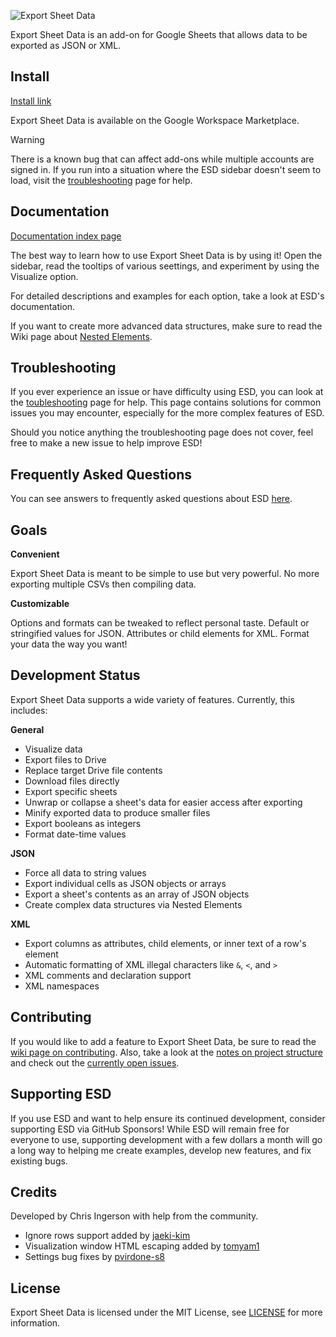 ![Export Sheet Data](images/esd_banner.png)

Export Sheet Data is an add-on for Google Sheets that allows data to be exported as JSON or XML.

Install
-------
[Install link](https://workspace.google.com/marketplace/app/export_sheet_data/903838927001)

Export Sheet Data is available on the Google Workspace Marketplace.

> [!WARNING]
> There is a known bug that can affect add-ons while multiple accounts are signed in. If you run into a situation where the ESD sidebar doesn't seem to load, visit the [troubleshooting](docs/troubleshooting.md) page for help.

Documentation
-------------
[Documentation index page](https://github.com/Synthoid/ExportSheetData/blob/master/docs/index.md)

The best way to learn how to use Export Sheet Data is by using it! Open the sidebar, read the tooltips of various seettings, and experiment by using the Visualize option.

For detailed descriptions and examples for each option, take a look at ESD's documentation.

If you want to create more advanced data structures, make sure to read the Wiki page about [Nested Elements](https://github.com/Synthoid/ExportSheetData/wiki/Nested-Elements).

Troubleshooting
---------------
If you ever experience an issue or have difficulty using ESD, you can look at the [toubleshooting](docs/troubleshooting.md) page for help. This page contains solutions for common issues you may encounter, especially for the more complex features of ESD.

Should you notice anything the troubleshooting page does not cover, feel free to make a new issue to help improve ESD!

Frequently Asked Questions
--------------------------
You can see answers to frequently asked questions about ESD [here](docs/faq.md).

Goals
-----
**Convenient**

Export Sheet Data is meant to be simple to use but very powerful. No more exporting multiple CSVs then compiling data.

**Customizable**

Options and formats can be tweaked to reflect personal taste. Default or stringified values for JSON. Attributes or child elements for XML. Format your data the way you want!

Development Status
------------------
Export Sheet Data supports a wide variety of features. Currently, this includes:

**General**
- Visualize data
- Export files to Drive
- Replace target Drive file contents
- Download files directly
- Export specific sheets
- Unwrap or collapse a sheet's data for easier access after exporting
- Minify exported data to produce smaller files
- Export booleans as integers
- Format date-time values

**JSON**
- Force all data to string values
- Export individual cells as JSON objects or arrays
- Export a sheet's contents as an array of JSON objects
- Create complex data structures via Nested Elements

**XML**
- Export columns as attributes, child elements, or inner text of a row's element
- Automatic formatting of XML illegal characters like `&`, `<`, and `>`
- XML comments and declaration support
- XML namespaces
 
Contributing
------------
If you would like to add a feature to Export Sheet Data, be sure to read the [wiki page on contributing](https://github.com/Synthoid/ExportSheetData/wiki/Contributing). Also, take a look at the [notes on project structure](https://github.com/Synthoid/ExportSheetData/wiki/Project-Structure) and check out the [currently open issues](https://github.com/Synthoid/ExportSheetData/issues).

Supporting ESD
--------------
If you use ESD and want to help ensure its continued development, consider supporting ESD via GitHub Sponsors! While ESD will remain free for everyone to use, supporting development with a few dollars a month will go a long way to helping me create examples, develop new features, and fix existing bugs.

Credits
-------
Developed by Chris Ingerson with help from the community.

- Ignore rows support added by [jaeki-kim](https://github.com/jaeki-kim)
- Visualization window HTML escaping added by [tomyam1](https://github.com/tomyam1)
- Settings bug fixes by [pvirdone-s8](https://github.com/pvirdone-s8)

License
-------
Export Sheet Data is licensed under the MIT License, see [LICENSE](https://github.com/Synthoid/ExportSheetData/blob/master/LICENSE) for more information.
